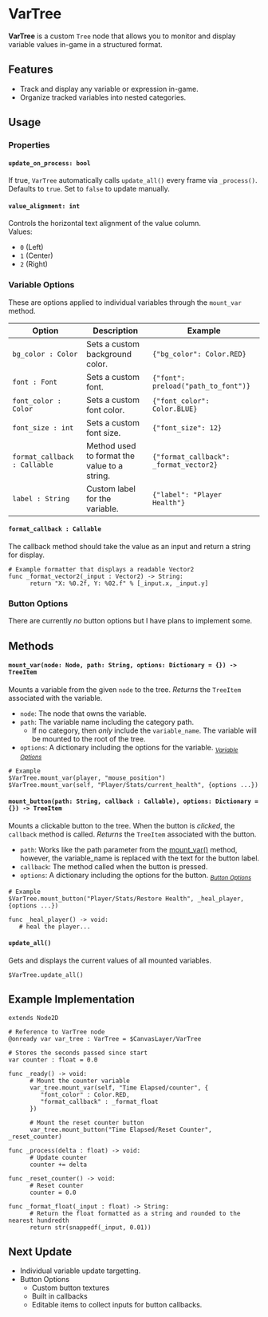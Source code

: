 # VarTree

**VarTree** is a custom `Tree` node that allows you to monitor and display variable values in-game in a structured format.

## Features

- Track and display any variable or expression in-game.
- Organize tracked variables into nested categories.

## Usage

### Properties

#### `update_on_process: bool`

If true, `VarTree` automatically calls `update_all()` every frame via `_process()`.  
Defaults to `true`. Set to `false` to update manually.

#### `value_alignment: int`

Controls the horizontal text alignment of the value column.  
Values:
- `0` (Left)
- `1` (Center)
- `2` (Right)

### Variable Options
These are options applied to individual variables through the `mount_var` method.

| Option | Description | Example |
| --- | --- | --- |
| `bg_color : Color` | Sets a custom background color. | `{"bg_color": Color.RED}` |
| `font : Font` | Sets a custom font. | `{"font": preload("path_to_font")}` |
| `font_color : Color` | Sets a custom font color. | `{"font_color": Color.BLUE}` |
| `font_size : int` | Sets a custom font size. | `{"font_size": 12}` |
| `format_callback : Callable` | Method used to format the value to a string. | `{"format_callback": _format_vector2}` |
| `label : String` | Custom label for the variable. | `{"label": "Player Health"}` |

#### `format_callback : Callable`
The callback method should take the value as an input and return a string for display.
```gdscript
# Example formatter that displays a readable Vector2
func _format_vector2(_input : Vector2) -> String:
	  return "X: %0.2f, Y: %02.f" % [_input.x, _input.y]
```

### Button Options

There are currently _no_ button options but I have plans to implement some.

## Methods

#### `mount_var(node: Node, path: String, options: Dictionary = {}) -> TreeItem`

Mounts a variable from the given `node` to the tree.
_Returns_ the `TreeItem` associated with the variable.

- `node`: The node that owns the variable.  
- `path`: The variable name including the category path.
   - If no category, then _only_ include the `variable_name`. The variable will be mounted to the root of the tree.
- `options`: A dictionary including the options for the variable. <sub>*[Variable Options](#variable-options)*</sub>

```gdscript
# Example
$VarTree.mount_var(player, "mouse_position")
$VarTree.mount_var(self, "Player/Stats/current_health", {options ...})
```

#### `mount_button(path: String, callback : Callable), options: Dictionary = {}) -> TreeItem`

Mounts a clickable button to the tree. When the button is _clicked_, the `callback` method is called.
_Returns_ the `TreeItem` associated with the button.

- `path`: Works like the path parameter from the [mount_var()](#methods) method, however, the variable_name is replaced with the text for the button label.  
- `callback`: The method called when the button is pressed.
- `options`: A dictionary including the options for the button. <sub>*[Button Options](#button-options)*</sub>

```gdscript
# Example
$VarTree.mount_button("Player/Stats/Restore Health", _heal_player, {options ...})

func _heal_player() -> void:
   # heal the player...
```

#### `update_all()`

Gets and displays the current values of all mounted variables.
```gdscript
$VarTree.update_all()
```

## Example Implementation
```gdscript
extends Node2D

# Reference to VarTree node
@onready var var_tree : VarTree = $CanvasLayer/VarTree

# Stores the seconds passed since start
var counter : float = 0.0

func _ready() -> void:
	  # Mount the counter variable
	  var_tree.mount_var(self, "Time Elapsed/counter", {
		 "font_color" : Color.RED,
		 "format_callback" : _format_float
	  })

	  # Mount the reset counter button
	  var_tree.mount_button("Time Elapsed/Reset Counter", _reset_counter)

func _process(delta : float) -> void:
	  # Update counter
	  counter += delta

func _reset_counter() -> void:
	  # Reset counter
	  counter = 0.0

func _format_float(_input : float) -> String:
	  # Return the float formatted as a string and rounded to the nearest hundredth
	  return str(snappedf(_input, 0.01))

```

## Next Update
- Individual variable update targetting.
- Button Options
   - Custom button textures
   - Built in callbacks
   - Editable items to collect inputs for button callbacks.
